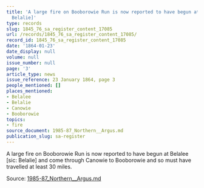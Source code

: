 ```yaml
---
title: 'A large fire on Booborowie Run is now reported to have begun at Belalee [sic:
  Belalie]'
type: records
slug: 1845_76_sa_register_content_17085
url: /records/1845_76_sa_register_content_17085/
record_id: 1845_76_sa_register_content_17085
date: '1864-01-23'
date_display: null
volume: null
issue_number: null
page: '3'
article_type: news
issue_reference: 23 January 1864, page 3
people_mentioned: []
places_mentioned:
- Belalee
- Belalie
- Canowie
- Booborowie
topics:
- fire
source_document: 1985-87_Northern__Argus.md
publication_slug: sa-register
---
```


A large fire on Booborowie Run is now reported to have begun at Belalee [sic: Belalie] and come through Canowie to Booborowie and so must have travelled at least 30 miles.

Source: [1985-87_Northern__Argus.md](/downloads/markdown/1985-87_Northern__Argus.md)
